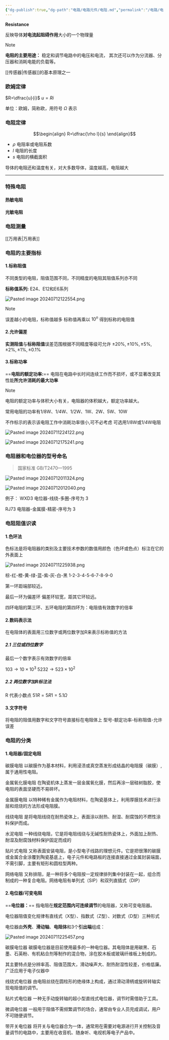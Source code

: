 ```yaml
---
{"dg-publish":true,"dg-path":"电路/电路元件/电阻.md","permalink":"/电路/电路元件/电阻/","dgPassFrontmatter":true,"noteIcon":"","created":"2024-05-21T15:20:28.537+08:00","updated":"2024-08-15T21:30:09.310+08:00"}
---
```


**Resistance**

反映导体**对电流起阻碍作用**大小的一个物理量

>[!note] 
**电阻的主要用途：**
稳定和调节电路中的电压和电流，
其次还可以作为分流器、分压器和消耗电能的负载等。


[[传感器\|传感器]]的基本原理之一

### 欧姆定律 

$R=\dfrac{u}{i}$   $u=Ri$

单位：欧姆，简称欧，用符号 $\Omega$ 表示

### 电阻定律

$$\begin{align}
R=\dfrac{\rho l}{s}
\end{align}$$

- $\rho$   电阻率或电阻系数
- $l$   电阻的长度
- $s$  电阻的横截面积

导体的电阻还和温度有关，对大多数导体，温度越高，电阻越大

***
### 特殊电阻
#### 热敏电阻

#### 光敏电阻


### 电阻测量
[[万用表\|万用表]]
### 电阻的主要指标
#### 1.标称阻值
不同类型的电阻，阻值范围不同，不同精度的电阻其阻值系列亦不同

**标称值系列:**
E24、E12和E6系列

![Pasted image 20240712122554.png](/img/user/%E5%8A%9F%E8%83%BD%E6%80%A7%E6%96%87%E4%BB%B6%E5%A4%B9/%E8%BD%BD%E5%85%A5%E7%9A%84%E5%AA%92%E4%BD%93%E8%B5%84%E6%BA%90/Pasted%20image%2020240712122554.png)

>[!note] 
>误差越小的电阻，标称值越多
>标称值再乘以 $10^{n}$ 得到标称的电阻值

#### 2.允许偏差
**实测阻值**与**标称阻值**误差范围根据不同精度等级可允许
$\pm 20\%,\pm 10\%,\pm 5\%,\pm 2\%,\pm 1\%,\pm 0.1\%$

#### 3.标称功率
==**电阻的额定功率:**==
电阻在电路中长时间连续工作而不损坏，或不显著改变其性能**所允许消耗的最大功率**

>[!note] 
电阻的额定功率与体积大小有关，电阻器的体积越大，额定功率越大。

常用电阻的功率有1/8W、1/4W、1/2W、1W、2W、5W、10W

不作标示的表示该电阻工作中消耗功率很小,可不必考虑
可选用1/8W或1/4W电阻

![Pasted image 20240711224122.png](/img/user/%E5%8A%9F%E8%83%BD%E6%80%A7%E6%96%87%E4%BB%B6%E5%A4%B9/%E8%BD%BD%E5%85%A5%E7%9A%84%E5%AA%92%E4%BD%93%E8%B5%84%E6%BA%90/Pasted%20image%2020240711224122.png)

![Pasted image 20240712175241.png](/img/user/%E5%8A%9F%E8%83%BD%E6%80%A7%E6%96%87%E4%BB%B6%E5%A4%B9/%E8%BD%BD%E5%85%A5%E7%9A%84%E5%AA%92%E4%BD%93%E8%B5%84%E6%BA%90/Pasted%20image%2020240712175241.png)
### 电阻器和电位器的型号命名

>国家标准 GB/T2470—1995

![Pasted image 20240712011324.png](/img/user/%E5%8A%9F%E8%83%BD%E6%80%A7%E6%96%87%E4%BB%B6%E5%A4%B9/%E8%BD%BD%E5%85%A5%E7%9A%84%E5%AA%92%E4%BD%93%E8%B5%84%E6%BA%90/Pasted%20image%2020240712011324.png)

![Pasted image 20240712012040.png](/img/user/%E5%8A%9F%E8%83%BD%E6%80%A7%E6%96%87%E4%BB%B6%E5%A4%B9/%E8%BD%BD%E5%85%A5%E7%9A%84%E5%AA%92%E4%BD%93%E8%B5%84%E6%BA%90/Pasted%20image%2020240712012040.png)

例子：
WXD3
电位器-线绕-多圈-序号为 3

RJ73
电阻器-金属膜-精密-序号为 3

### 电阻阻值识读
#### 1.色环法
色标法是将电阻器的类别及主要技术参数的数值用颜色（色环或色点）标注在它的外表面上

![Pasted image 20240711225938.png](/img/user/%E5%8A%9F%E8%83%BD%E6%80%A7%E6%96%87%E4%BB%B6%E5%A4%B9/%E8%BD%BD%E5%85%A5%E7%9A%84%E5%AA%92%E4%BD%93%E8%B5%84%E6%BA%90/Pasted%20image%2020240711225938.png)

棕-红-橙-黄-绿-蓝-紫-灰-白-黑
1-2-3-4-5-6-7-8-9-0

第一环距端部较近。

最后一环为偏差环
偏差环较宽，距其它环较远。

四环电阻的第三环、五环电阻的第四环为：电阻值有效数字的倍率

#### 2.数码表示法
在电阻体的表面用三位数字或两位数字加R来表示标称值的方法
##### 2.1 三位或四位数字
最后一个数字表示有效数字的倍率

$103\to 10\times10^{3}$
$5232\to 523\times10^{2}$

##### 2.2 两位数字加R标注法
R 代表小数点
$51R=5R1=5.1\Omega$
#### 3.文字符号
将电阻的阻值用数字和文字符号直接标在电阻体上
型号-额定功率-标称阻值-允许误差
### 电阻的分类
#### 1.电阻器/固定电阻
碳膜电阻
以碳膜作为基本材料，利用浸渍或真空蒸发形成结晶的电阻膜（碳膜）, 属于通用性电阻。

金属氧化膜电阻
在陶瓷机体上蒸发一层金属氧化膜，然后再涂一层硅树脂胶，使电阻的表面坚硬而不易碎坏。

金属膜电阻
以特种稀有金属作为电阻材料，在陶瓷基体上，利用厚膜技术进行涂层和焙烧的方法形成电阻膜。

线绕电阻
是将电阻线绕在耐热瓷体上，表面涂以耐热、耐湿、耐腐蚀的不燃性涂料保护而成。

水泥电阻
一种线绕电阻，它是将电阻线绕与无碱性耐热瓷体上，外面加上耐热、耐湿及耐腐蚀材料保护固定而成的

贴片式电阻
又称表面安装电阻，是小型电子线路的理想元件。它是把很薄的碳膜或金属合金涂覆到陶瓷基底上，电子元件和电路板的连接直接通过金属封装端面，不需引脚，主要有矩形和圆柱型两种。

网络电阻
又称排阻，是一种将多个电阻按一定规律排列集中封装在一起，组合而制成的一种复合电阻。网络电阻有单列式（SIP）和双列直插式（DIP）

#### 2.电位器/可变电阻
==**电位器：**==
指电阻在**规定范围内可连续调节**的电阻器，又称可变电阻器。

电位器阻值变化规律有直线式（X型）、指数式（Z型）、对数式（D型）三种形式


电位器由**外壳**、**滑动轴**、**电阻体**和3个**引出端**组成：

![Pasted image 20240711225457.png](/img/user/%E5%8A%9F%E8%83%BD%E6%80%A7%E6%96%87%E4%BB%B6%E5%A4%B9/%E8%BD%BD%E5%85%A5%E7%9A%84%E5%AA%92%E4%BD%93%E8%B5%84%E6%BA%90/Pasted%20image%2020240711225457.png)



碳膜电位器
碳膜电位器是目前使用最多的一种电位器。其电阻体是用碳黑、石墨、石英粉、有机粘合剂等制作的混合物，涂在胶木板或玻璃纤维板上制成的。

其主要特点是分辨率高、阻值范围大，滑动噪声大、耐热耐湿性较差，价格低廉。广泛应用于电子仪器中


线绕式电位器
由电阻丝绕在圆柱形的绝缘体上构成，通过滑动滑柄或旋转转轴实现电阻值的调节。

贴片式电位器
一种无手动旋转轴的超小型直线式电位器，调节时需借助于工具。


微调电位器
一般用于阻值不需频繁调节的场合，通常由专业人员完成调试，用户不可随便调节。

带开关电位器
将开关与电位器合为一体，通常用在需要对电源进行开关控制及音量调节的电路中，主要用在收音机、随身听、电视机等电子产品中。


